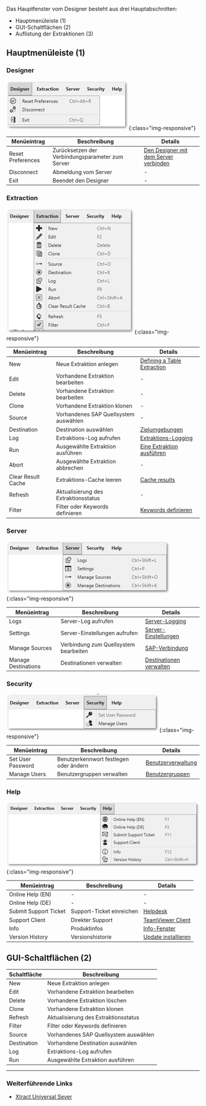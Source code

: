
Das Hauptfenster vom Designer besteht aus drei Hauptabschnitten:
- Hauptmenüleiste (1)
- GUI-Schaltflächen (2)
- Auflistung der Extraktionen (3)

## Hauptmenüleiste (1)

### Designer

![menueleiste_designer](/img/content/xu/menueleiste_designer.png){:class="img-responsive"}

Menüeintrag |Beschreibung | Details
------------ | ------------ | -------------
Reset Preferences  | Zurücksetzen der Verbindungsparameter zum Server | [Den Designer mit dem Server verbinden](../erste-schritte-mit-xu/designer-mit-dem-server-verbinden#verbindung-zu-einem-server)
Disconnect | Abmeldung vom Server | -
Exit | Beendet den Designer | -

### Extraction

![menueleiste_extraction](/img/content/xu/menueleiste_extraction.png){:class="img-responsive"}

Menüeintrag |Beschreibung | Details
------------ | ------------ | -------------
New  | Neue Extraktion anlegen | [Defining a Table Extraction](../erste-schritte-mit-xu/define-a-table-extraction)
Edit | Vorhandene Extraktion bearbeiten | -
Delete | Vorhandene Extraktion bearbeiten | -
Clone | Vorhandene Extraktion klonen | -
Source | Vorhandenes SAP Quellsystem auswählen | -
Destination | Destination auswählen | [Zielumgebungen](../xu-zielumgebungen)
Log | Extraktions-Log aufrufen | [Extraktions-Logging](../logging/extraktion-logging)
Run  | Ausgewählte Extraktion ausführen | [Eine Extraktion ausführen](../erste-schritte-mit-xu/eine-extraktion-ausfuehren)
Abort | Ausgewählte Extraktion abbrechen | -
Clear Result Cache | Extraktions-Cache leeren | [Cache results](../erste-schritte-mit-xu/allgemeine-einstellungen#misc-tab)
Refresh | Aktualisierung des Extraktionsstatus | -
Filter | Filter oder Keywords definieren | [Keywords definieren](../erste-schritte-mit-xu/allgemeine-einstellungen#misc-tab)

### Server

![menueleiste_server](/img/content/xu/menueleiste_server.png){:class="img-responsive"}

Menüeintrag |Beschreibung | Details
------------ | ------------ | -------------
Logs  | Server-Log aufrufen | [Server-Logging](../logging/server-logging)
Settings | Server-Einstellungen aufrufen | [Server-Einstellungen](../server/server_einstellungen)
Manage Sources | Verbindung zum Quellsystem bearbeiten | [SAP-Verbindung](../einfuehrung/sap-verbindungen-anlegen)
Manage Destinations | Destinationen verwalten | [Destinationen verwalten](../xu-zielumgebungen/ziele-verwalten)

### Security

![menueleiste_security](/img/content/xu/menueleiste_security.png){:class="img-responsive"}

Menüeintrag |Beschreibung | Details
------------ | ------------ | -------------
Set User Password  | Benutzerkennwort festlegen oder ändern  | [Benutzerverwaltung](../sicherheit/benutzerverwaltung#benutzer)
Manage Users | Benutzergruppen verwalten | [Benutzergruppen](../sicherheit/benutzerverwaltung#benutzergruppen)

### Help

![menueleiste_help](/img/content/xu/menueleiste_help.png){:class="img-responsive"}

Menüeintrag |Beschreibung | Details
------------ | ------------ | -------------
Online Help (EN) |  -  | -
Online Help (DE) | - | -
Submit Support Ticket | Support-Ticket einreichen | [Helpdesk](https://support.theobald-software.com/helpdesk/User/Register)
Support Client | Direkter Support | [TeamViewer Client](https://get.teamviewer.com/theobaldsoftware)
Info | Produktinfos | [Info-Fenster](../einfuehrung/lizenz#about-xtract-universal---info-fenster)
Version History | Versionshistorie | [Update installieren]( ../einfuehrung/update#installation-eines-updates-bzw-einer-neueren-version-auf-einer-test-umgebung)

## GUI-Schaltflächen (2)

Schaltfläche |Beschreibung 
------------ | ------------ 
New | Neue Extraktion anlegen 
Edit |  Vorhandene Extraktion bearbeiten |
Delete | Vorhandene Extraktion löschen  |
Clone| Vorhandene Extraktion klonen  |
Refresh | Aktualisierung des Extraktionsstatus  |
Filter |  Filter oder Keywords definieren |
Source| Vorhandenes SAP Quellsystem auswählen  |
Destination | Vorhandene Destination auswählen  |
Log | Extraktions-Log aufrufen  |
Run  | Ausgewählte Extraktion ausführen  | 

*****
### Weiterführende Links
- [Xtract Universal Sever](../server)




